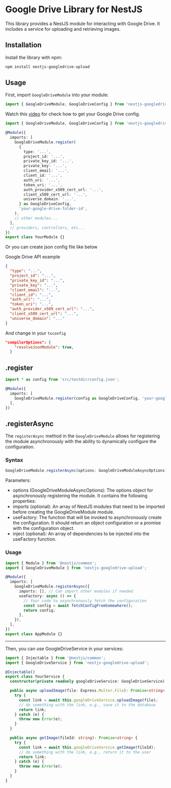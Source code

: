 # Google Drive Library for NestJS

This library provides a NestJS module for interacting with Google Drive. It includes a service for uploading and retrieving images.

## Installation

Install the library with npm:

```bash
npm install nestjs-googledrive-upload
```

## Usage

First, import `GoogleDriveModule` into your module:

```ts
import { GoogleDriveModule, GoogleDriveConfig } from 'nestjs-googledrive-up';
```

Watch this [video](https://youtu.be/-YZRkIbNWY0?t=43) for check how to get your Google Drive config.

```ts
import { GoogleDriveModule, GoogleDriveConfig } from 'nestjs-googledrive-upload';

@Module({
  imports: [
    GoogleDriveModule.register(
      {
        type: '...',
        project_id: '...',
        private_key_id: '...',
        private_key: '...',
        client_email: '...',
        client_id: '...',
        auth_uri: '...',
        token_uri: '...',
        auth_provider_x509_cert_url: '...',
        client_x509_cert_url: '...',
        universe_domain: '...',
      } as GoogleDriveConfig,
      'your-google-drive-folder-id',
    ),
    // other modules...
  ],
  // providers, controllers, etc...
})
export class YourModule {}

```
Or you can create json config file like below

Google Drive API example
```json
{
  "type": "...",
  "project_id": "...",
  "private_key_id": "...",
  "private_key": "...",
  "client_email": "...",
  "client_id": "...",
  "auth_uri": "...",
  "token_uri": "...",
  "auth_provider_x509_cert_url": "...",
  "client_x509_cert_url": "...",
  "universe_domain": "..."
}
```

And change in your `tsconfig`
```json
"compilerOptions": {
    "resolveJsonModule": true,
  }
```

## .register

```ts
import * as config from 'src/testdir/config.json';

@Module({
  imports: [
    GoogleDriveModule.register(config as GoogleDriveConfig, 'your-google-drive-folder-id'),
  ],
})
```
## .registerAsync

The `registerAsync` method in the `GoogleDriveModule` allows for registering the module asynchronously with the ability to dynamically configure the configuration.

### Syntax

```ts
GoogleDriveModule.registerAsync(options: GoogleDriveModuleAsyncOptions): DynamicModule
```

Parameters:
- options (GoogleDriveModuleAsyncOptions): The options object for asynchronously registering the module. It contains the following properties:
- imports (optional): An array of NestJS modules that need to be imported before creating the GoogleDriveModule module.
- useFactory: The function that will be invoked to asynchronously create the configuration. It should return an object configuration or a promise with the configuration object.
- inject (optional): An array of dependencies to be injected into the useFactory function.

### Usage

```ts
import { Module } from '@nestjs/common';
import { GoogleDriveModule } from 'nestjs-googledrive-upload';

@Module({
  imports: [
    GoogleDriveModule.registerAsync({
      imports: [], // Can import other modules if needed
      useFactory: async () => {
        // Your code to asynchronously fetch the configuration
        const config = await fetchConfigFromSomewhere();
        return config;
      },
    }),
  ],
})
export class AppModule {}
```

---

Then, you can use GoogleDriveService in your services:

```ts
import { Injectable } from '@nestjs/common';
import { GoogleDriveService } from 'nestjs-googledrive-upload';

@Injectable()
export class YourService {
  constructor(private readonly googleDriveService: GoogleDriveService) {}

  public async uploadImage(file: Express.Multer.File): Promise<string> {
    try {
      const link = await this.googleDriveService.uploadImage(file);
      // do something with the link, e.g., save it to the database
      return link;
    } catch (e) {
      throw new Error(e);
    }
  }

  public async getImage(fileId: string): Promise<string> {
    try {
      const link = await this.googleDriveService.getImage(fileId);
      // do something with the link, e.g., return it to the user
      return link;
    } catch (e) {
      throw new Error(e);
    }
  }
}

```
